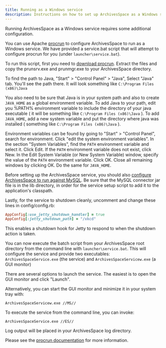```yaml
---
title: Running as a Windows service
description: Instructions on how to set up ArchivesSpace as a Windows service.
---
```


Running ArchivesSpace as a Windows service requires some additional configuration.

You can use Apache [procrun](http://commons.apache.org/proper/commons-daemon/procrun.html) to configure ArchivesSpace to run as a Windows service. We have provided a service.bat script that will attempt to configure procrun for you (under `launcher\service.bat`).

To run this script, first you need to [download procrun](http://www.apache.org/dist/commons/daemon/binaries/windows/).
Extract the files and copy the prunsrv.exe and prunmgr.exe to your ArchivesSpace directory.

To find the path to Java, "Start" > "Control Panel" > "Java", Select "Java" tab. You'll see the path there. It will look something like `C:\Program Files (x86)\Java`

You also need to be sure that Java is in your system path and also to create `JAVA_HOME` as a global environment variable.
To add Java to your path, edit you %PATH% environment variable to include the directory of your java executable ( it will be something like `C:\Program Files (x86)\Java` ). To add `JAVA_HOME`, add a new system variable and put the directory where java was installed ( something like `C:\Program Files (x86)\Java` ).

Environment variables can be found by going to "Start" > "Control Panel", search for environment. Click "edit the system environment variables". In the section "System Variables", find the `PATH` environment variable and select it. Click Edit. If the `PATH` environment variable does not exist, click New. In the Edit System Variable (or New System Variable) window, specify the value of the `PATH` environment variable. Click OK. Close all remaining windows by clicking OK. Do the same for `JAVA_HOME`.

Before setting up the ArchivesSpace service, you should also [configure ArchivesSpace to run against MySQL](/provisioning/mysql).
Be sure that the MySQL connector jar file is in the lib directory, in order for
the service setup script to add it to the application's classpath.

Lastly, for the service to shutdown cleanly, uncomment and change these lines in
config/config.rb:

```ruby
AppConfig[:use_jetty_shutdown_handler] = true
AppConfig[:jetty_shutdown_path] = "/xkcd"
```

This enables a shutdown hook for Jetty to respond to when the shutdown action
is taken.

You can now execute the batch script from your ArchivesSpace root directory from
the command line with `launcher\service.bat`. This will configure the service and
provide two executables: `ArchivesSpaceService.exe` (the service) and
`ArchivesSpaceServicew.exe` (a GUI monitor)

There are several options to launch the service. The easiest is to open the GUI
monitor and click "Launch".

Alternatively, you can start the GUI monitor and minimize it in your
system tray with:

```shell
ArchivesSpaceServicew.exe //MS//
```

To execute the service from the command line, you can invoke:

```shell
ArchivesSpaceService.exe //ES//
```

Log output will be placed in your ArchivesSpace log directory.

Please see the [procrun
documentation](http://commons.apache.org/proper/commons-daemon/procrun.html)
for more information.
